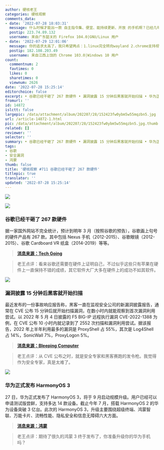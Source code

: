 ```yaml
---
author: 硬核老王
categories: 硬核观察
comments_data:
- date: '2022-07-28 18:03:31'
  message: 什么时候才能出一款 自主指令集、便宜、能持续更新、开放 的手机啊？已经几年没换手机了，好怕撑不到那时候啊。
  postip: 223.74.89.132
  username: 来自广东韶关的 Firefox 104.0|GNU/Linux 用户
- date: '2022-07-29 12:01:06'
  message: 你的追求太高了，我只希望两点：1.linux完全转向wayland 2.chrome支持视频硬解。现在好多wayland应用不支持中文输入法，或支持的很差，10年内希望能支持，并且完全废除对x11的兼容；chrome硬解功能，希望google大发慈悲。
  postip: 182.108.203.49
  username: 来自江西上饶的 Chrome 103.0|Windows 10 用户
count:
  commentnum: 2
  favtimes: 0
  likes: 0
  sharetimes: 0
  viewnum: 2626
date: '2022-07-28 15:25:14'
editorchoice: false
excerpt: • 谷歌已经干砸了 267 款硬件 • 漏洞披露 15 分钟后黑客就开始扫描 • 华为正式发布 HarmonyOS 3
fromurl: ''
id: 14872
islctt: false
largepic: /data/attachment/album/202207/28/152423fw0ybm5w55mqzbn5.jpg
url: /article-14872-1.html
pic: /data/attachment/album/202207/28/152423fw0ybm5w55mqzbn5.jpg.thumb.jpg
related: []
reviewer: ''
selector: ''
summary: • 谷歌已经干砸了 267 款硬件 • 漏洞披露 15 分钟后黑客就开始扫描 • 华为正式发布 HarmonyOS 3
tags:
- 谷歌
- 安全漏洞
- 鸿蒙
thumb: false
title: '硬核观察 #711 谷歌已经干砸了 267 款硬件'
titlepic: true
translator: ''
updated: '2022-07-28 15:25:14'
---
```


![](/data/attachment/album/202207/28/152423fw0ybm5w55mqzbn5.jpg)


![](/data/attachment/album/202207/28/152432ouvy7ddzkrg5zjbb.jpg)


### 谷歌已经干砸了 267 款硬件


据一家国外网站不完全统计，预计到明年 3 月（按照谷歌的预告），谷歌画上句号的硬件产品有 267 款。其中包括 Nexus 手机（2012-2015）、谷歌眼镜（2012-2015）、谷歌 Cardboard VR 纸盒（2014-2019）等等。



> 
> **[消息来源：Tech Going](https://www.techgoing.com/over-the-years-google-has-done-a-smashing-267-hardware/)**
> 
> 
> 



> 
> 老王点评：看来谷歌还需要在硬件上证明自己，不过似乎这些只有苹果在硬件上一直保持不错的成绩，其它软件大厂大多在硬件上的成功不如其软件。
> 
> 
> 


![](/data/attachment/album/202207/28/152443aoz37pqy3x637zp7.jpg)


### 漏洞披露 15 分钟后黑客就开始扫描


最近发布的一份事故响应报告称，黑客一直在监视安全公司的新漏洞披露报告，通常在 CVE 公布 15 分钟后就开始扫描漏洞，在数小时内就能观察到首次漏洞利用尝试。以 2022 年 5 月 4 日披露的 F5 BIG-IP 远程执行漏洞 CVE-2022-1388 为例，在 CVE 公布 10 小时内就记录到了 2552 次扫描和漏洞利用尝试。据该报告，2022 年上半年利用最多的漏洞是 ProxyShell 占 55%，其次是 Log4Shell 占 14%，SonicWall 7%，ProxyLogon 5%。



> 
> **[消息来源：Bleeping Computer](https://www.bleepingcomputer.com/news/security/hackers-scan-for-vulnerabilities-within-15-minutes-of-disclosure/)**
> 
> 
> 



> 
> 老王点评：从 CVE 公布之时，就是安全专家和黑客赛跑的发令枪。我觉得作为安全专家，真是太难了。
> 
> 
> 


![](/data/attachment/album/202207/28/152457nxprspivvkrjg9io.jpg)


### 华为正式发布 HarmonyOS 3


27 日，华为正式发布了 HarmonyOS 3，将于 9 月启动规模升级。用户已经可以申请测试版尝鲜，支持多达 14 款设备。截止今年 7 月，搭载 HarmonyOS 2 的华为设备突破 3 亿台。此次的 HarmonyOS 3，升级主要围绕超级终端、鸿蒙智联、万能卡片、流畅性能、隐私安全和信息无障碍六大方面。



> 
> **[消息来源：鸿蒙](https://mp.weixin.qq.com/s/kHVPO15k8w8o8oMcGsviAA)**
> 
> 
> 



> 
> 老王点评：期待了很久的鸿蒙 3 终于发布了，你准备升级你的华为手机吗？
> 
> 
>